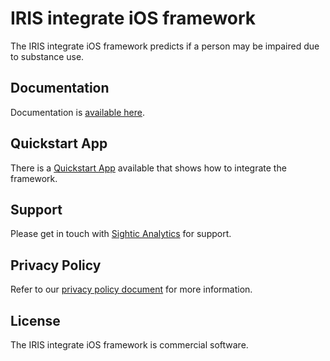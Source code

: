 # IRIS integrate iOS framework

The IRIS integrate iOS framework predicts if a person may be impaired due to substance use.

## Documentation

Documentation is [available here](https://sighticanalytics.github.io/iris-integrate-ios/documentation/irisintegrate/).

## Quickstart App

There is a [Quickstart App](https://github.com/SighticAnalytics/iris-integrate-quickstart-app-ios) available that shows how to integrate the framework.

## Support

Please get in touch with [Sightic Analytics](https://www.sighticanalytics.com/contact) for support.

## Privacy Policy

Refer to our [privacy policy document](https://www.sightic.com/privacy-policy) for more information.

## License

The IRIS integrate iOS framework is commercial software.
